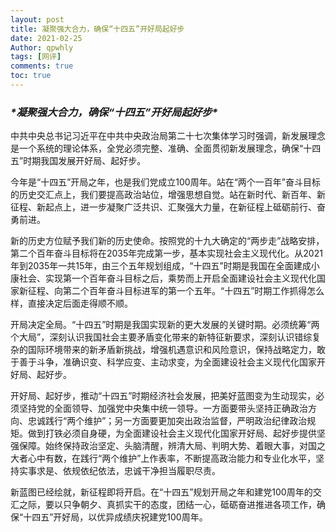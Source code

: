 ```yaml
---
layout: post
title: 凝聚强大合力，确保“十四五”开好局起好步
date: 2021-02-25
Author: qpwhly 
tags: [网评]
comments: true
toc: true
---
```


### *****\*凝聚强大合力，确保“十四五”开好局起好步\******



中共中央总书记习近平在中共中央政治局第二十七次集体学习时强调，新发展理念是一个系统的理论体系，全党必须完整、准确、全面贯彻新发展理念，确保“十四五”时期我国发展开好局、起好步。

今年是“十四五”开局之年，也是我们党成立100周年。站在“两个一百年”奋斗目标的历史交汇点上，我们要提高政治站位，增强思想自觉。站在新时代、新百年、新征程、新起点上，进一步凝聚广泛共识、汇聚强大力量，在新征程上砥砺前行、奋勇前进。

新的历史方位赋予我们新的历史使命。按照党的十九大确定的“两步走”战略安排，第二个百年奋斗目标将在2035年完成第一步，基本实现社会主义现代化。从2021年到2035年一共15年，由三个五年规划组成，“十四五”时期是我国在全面建成小康社会、实现第一个百年奋斗目标之后，乘势而上开启全面建设社会主义现代化国家新征程、向第二个百年奋斗目标进军的第一个五年。“十四五”时期工作抓得怎么样，直接决定后面走得顺不顺。

开局决定全局。“十四五”时期是我国实现新的更大发展的关键时期。必须统筹“两个大局”，深刻认识我国社会主要矛盾变化带来的新特征新要求，深刻认识错综复杂的国际环境带来的新矛盾新挑战，增强机遇意识和风险意识，保持战略定力，敢于善于斗争，准确识变、科学应变、主动求变，为全面建设社会主义现代化国家开好局、起好步。

开好局、起好步，推动“十四五”时期经济社会发展，把美好蓝图变为生动现实，必须坚持党的全面领导、加强党中央集中统一领导。一方面要带头坚持正确政治方向、忠诚践行“两个维护”；另一方面要更加突出政治监督，严明政治纪律政治规矩。做到打铁必须自身硬，为全面建设社会主义现代化国家开好局、起好步提供坚强保障。始终保持政治坚定、头脑清醒，辨清大局、判明大势、着眼大事，对国之大者心中有数，在践行“两个维护”上作表率，不断提高政治能力和专业化水平，坚持实事求是、依规依纪依法，忠诚干净担当履职尽责。

新蓝图已经绘就，新征程即将开启。在“十四五”规划开局之年和建党100周年的交汇之际，要以只争朝夕、真抓实干的态度，团结一心，砥砺奋进推进各项工作，确保“十四五”开好局，以优异成绩庆祝建党100周年。
